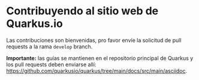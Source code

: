 # Contribuyendo al sitio web de Quarkus.io

Las contribuciones son bienvenidas, pro favor envíe la solicitud de pull requests a la rama `develop` branch.

**Importante:** las guías se mantienen en el repositorio principal de Quarkus y los pull requests deben enviarse allí:
https://github.com/quarkusio/quarkus/tree/main/docs/src/main/asciidoc.
